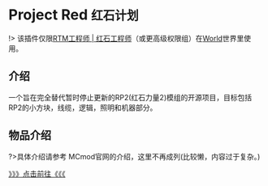 # Project Red <small>红石计划</small>

!> 该插件仅限[RTM工程师 | 红石工程师](/welcome/groups.md)（或更高级权限组）在[World](/welcome/servers.md)世界里使用。

## 介绍

一个旨在完全替代暂时停止更新的RP2(红石力量2)模组的开源项目，目标包括RP2的小方块，线缆，逻辑，照明和机器部分。

## 物品介绍

?>具体介绍请参考 MCmod官网的介绍，这里不再成列(比较懒，内容过于复杂。)

[》》》点击前往《《《](https://www.mcmod.cn/item/list/164-1.html)